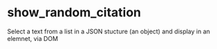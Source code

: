 # show_random_citation
Select a text from a list in a JSON stucture (an object) and display in an elemnet, via DOM
